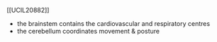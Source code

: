[[UCIL20882]]

- the brainstem contains the cardiovascular and respiratory centres
- the cerebellum coordinates movement & posture